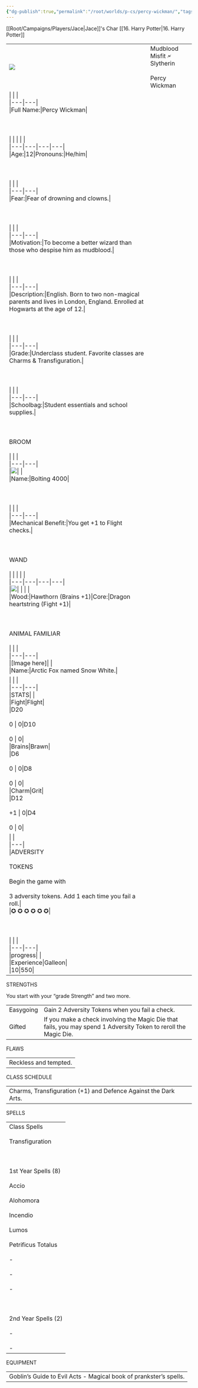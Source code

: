```yaml
---
{"dg-publish":true,"permalink":"/root/worlds/p-cs/percy-wickman/","tags":["Misfits","Balky"]}
---
```


[[Root/Campaigns/Players/Jace\|Jace]]'s Char
[[16. Harry Potter\|16. Harry Potter]]

|   |   |
|---|---|
|![](https://lh7-us.googleusercontent.com/JDmEw5KNLrIjPlRxqHt9KY7y9gL_LcuNUAdyscpq_mnEY4JyF7nIX_0CzyzVTVVxlaaX5SsJsYPCgMjR6J6Bux9_yEu6r8PY__TyUFk1I_KInTw2v1hZIzPyVvpx2oKQqmYTErjp15LfuJOzBO1Wdkk)|Mudblood Misfit 🗲 Slytherin<br><br>Percy Wickman|
|\|   \|   \|<br>\|---\|---\|<br>\|Full Name:\|Percy Wickman\|<br><br>  <br><br>\|   \|   \|   \|   \|<br>\|---\|---\|---\|---\|<br>\|Age:\|12\|Pronouns:\|He/him\|<br><br>  <br><br>\|   \|   \|<br>\|---\|---\|<br>\|Fear:\|Fear of drowning and clowns.\|<br><br>  <br><br>\|   \|   \|<br>\|---\|---\|<br>\|Motivation:\|To become a better wizard than those who despise him as mudblood.\|<br><br>  <br><br>\|   \|   \|<br>\|---\|---\|<br>\|Description:\|English. Born to two non-magical parents and lives in London, England. Enrolled at Hogwarts at the age of 12.\|<br><br>  <br><br>\|   \|   \|<br>\|---\|---\|<br>\|Grade:\|Underclass student. Favorite classes are Charms & Transfiguration.\|<br><br>  <br><br>\|   \|   \|<br>\|---\|---\|<br>\|Schoolbag:\|Student essentials and school supplies.\|<br><br>  <br><br>BROOM<br><br>\|   \|   \|<br>\|---\|---\|<br>\|![](https://lh7-us.googleusercontent.com/ETUa8_eWB58wK7gDc5P_dwzVmAc-T4eZwTNpk0eawY29inGun16g1e-YI6XgAIzFoiCyYClFihaOzMsuWpkQv0AllBdIG_kjxCiWxP5QxVCIMpDdORlydXGdbZhC707Yt3Qwb0z3h1Cod4iAuhEso_k)\|   \|<br>\|Name:\|Bolting 4000\|<br><br>  <br><br>\|   \|   \|<br>\|---\|---\|<br>\|Mechanical Benefit:\|You get +1 to Flight checks.\|<br><br>  <br><br>WAND<br><br>\|   \|   \|   \|   \|<br>\|---\|---\|---\|---\|<br>\|![](https://lh7-us.googleusercontent.com/isRObooS15I6vdY55vzFhoXotZoUZ6lt2wP9OQlRhVg40Z-l91dBVLCMgF0qUiB71VdXAToFKK1NB8DGyN1jXIp6eNCu5NErjtivecAvJXAB3EyTd3DQUR3hYw6wRpbnPtE8Y4nIuo9H7JB-twupBrI)\|   \|   \|   \|<br>\|Wood:\|Hawthorn (Brains +1)\|Core:\|Dragon heartstring (Fight +1)\|<br><br>  <br><br>ANIMAL FAMILIAR<br><br>\|   \|   \|<br>\|---\|---\|<br>\|[Image here]\|   \|<br>\|Name:\|Arctic Fox named Snow White.\||
|\|   \|   \|<br>\|---\|---\|<br>\|STATS\|   \|<br>\|Fight\|Flight\|<br>\|D20<br><br>0 \\| 0\|D10<br><br>0 \\| 0\|<br>\|Brains\|Brawn\|<br>\|D6<br><br>0 \\| 0\|D8<br><br>0 \\| 0\|<br>\|Charm\|Grit\|<br>\|D12<br><br>+1 \\| 0\|D4<br><br>0 \\| 0\||
|\|   \|<br>\|---\|<br>\|ADVERSITY<br><br>TOKENS<br><br>Begin the game with<br><br>3 adversity tokens. Add 1 each time you fail a roll.\|<br>\|✪ ✪ ✪ ✪ ✪ ✪\|<br><br>  <br><br>\|   \|   \|<br>\|---\|---\|<br>\|progress\|   \|<br>\|Experience\|Galleon\|<br>\|10\|550\||

STRENGTHS

You start with your “grade Strength” and two more.

|   |   |
|---|---|
|Easygoing|Gain 2 Adversity Tokens when you fail a check.|
|Gifted|If you make a check involving the Magic Die that fails, you may spend 1 Adversity Token to reroll the Magic Die.|

  

FLAWS

|   |
|---|
|Reckless and tempted.|

  

CLASS SCHEDULE

|   |
|---|
|Charms, Transfiguration (+1) and Defence Against the Dark Arts.|

  

SPELLS

|   |
|---|
|Class Spells<br><br>Transfiguration<br><br>  <br><br>1st Year Spells (8)<br><br>Accio<br><br>Alohomora<br><br>Incendio<br><br>Lumos<br><br>Petrificus Totalus<br><br>-<br><br>-<br><br>-<br><br>  <br><br>2nd Year Spells (2)<br><br>-<br><br>-|

  

EQUIPMENT

|   |
|---|
|Goblin’s Guide to Evil Acts - Magical book of prankster’s spells.|
